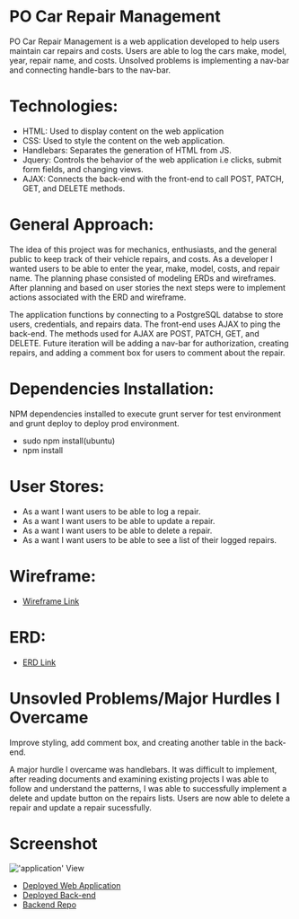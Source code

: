 # PO Car Repair Management

PO Car Repair Management is a web application developed to help users maintain car repairs and costs. Users are able to log the cars make, model, year, repair name, and costs. Unsolved problems is implementing a nav-bar and connecting handle-bars to the nav-bar.

# Technologies:

  - HTML: Used to display content on the web application
  - CSS: Used to style the content on the web application.
  - Handlebars: Separates the generation of HTML from JS.
  - Jquery: Controls the behavior of the web application i.e clicks, submit form fields, and changing views.
  - AJAX: Connects the back-end with the front-end to call POST, PATCH, GET, and DELETE methods.

# General Approach:

  The idea of this project was for mechanics, enthusiasts, and the general public to keep track of their vehicle repairs, and costs. As a developer I wanted users to be able to enter the year, make, model, costs, and repair name. The planning phase consisted of modeling ERDs and wireframes. After planning and based on user stories the next steps were to implement actions associated with the ERD and wireframe.

  The application functions by connecting to a PostgreSQL databse to store users, credentials, and repairs data. The front-end uses AJAX to ping the back-end. The methods used for AJAX are POST, PATCH, GET, and DELETE. Future iteration will be adding a nav-bar for authorization, creating repairs, and adding a comment box for users to comment about the repair.

# Dependencies Installation:

  NPM dependencies installed to execute grunt server for test environment and grunt deploy to deploy prod environment.

  - sudo npm install(ubuntu)
  - npm install

# User Stores:

  - As a want I want users to be able to log a repair.
  - As a want I want users to be able to update a repair.
  - As a want I want users to be able to delete a repair.
  - As a want I want users to be able to see a list of their logged repairs.

# Wireframe:

  - [Wireframe Link](http://i.imgur.com/d8YDxLq.jpg)

# ERD:

  - [ERD Link](http://i.imgur.com/lbDsQ14.jpg)

# Unsovled Problems/Major Hurdles I Overcame

  Improve styling, add comment box, and creating another table in the back-end.

  A major hurdle I overcame was handlebars. It was difficult to implement, after reading documents and examining existing projects I was able to follow and understand the patterns, I was able to successfully implement a delete and update button on the repairs lists. Users are now able to delete a repair and update a repair sucessfully.

# Screenshot
  !['application' View](http://imgur.com/2kunVd6.png)

- [Deployed Web Application](https://pouk91.github.io/newCapstone/)
- [Deployed Back-end](https://stormy-crag-69533.herokuapp.com/)
- [Backend Repo](https://github.com/Pouk91/newCapstoneAPi)
